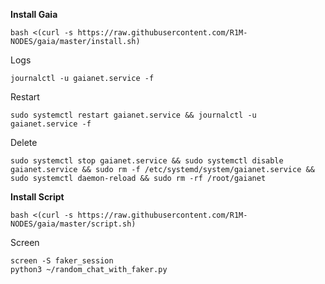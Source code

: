 <b> Install Gaia </b>

```
bash <(curl -s https://raw.githubusercontent.com/R1M-NODES/gaia/master/install.sh)
```

Logs
```
journalctl -u gaianet.service -f
```

Restart
```
sudo systemctl restart gaianet.service && journalctl -u gaianet.service -f
```

Delete
```
sudo systemctl stop gaianet.service && sudo systemctl disable gaianet.service && sudo rm -f /etc/systemd/system/gaianet.service && sudo systemctl daemon-reload && sudo rm -rf /root/gaianet
```

<b> Install Script </b>

```
bash <(curl -s https://raw.githubusercontent.com/R1M-NODES/gaia/master/script.sh)
```

Screen
```
screen -S faker_session
python3 ~/random_chat_with_faker.py
```
